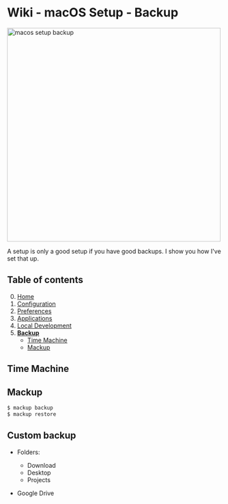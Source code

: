 # Wiki - macOS Setup - Backup

<img src="/.images/macos_setup_backup.png" width="500px" alt="macos setup backup">

A setup is only a good setup if you have good backups. I show you how I've set that up.

## Table of contents
0. [Home](/current-setups/macos-setup/0-home.md)
1. [Configuration](/current-setups/macos-setup/1-configuration.md)
2. [Preferences](/current-setups/macos-setup/2-preferences.md)
3. [Applications](/current-setups/macos-setup/3-applications.md)
4. [Local Development](/current-setups/macos-setup/4-local-development.md)
5. [**Backup**](/current-setups/macos-setup/5-backup.md)
    * [Time Machine](#time-machine)
    * [Mackup](#mackup)


## Time Machine

## Mackup

```bash
$ mackup backup
$ mackup restore
```

## Custom backup
* Folders:
	* Download
	* Desktop
	* Projects

* Google Drive
